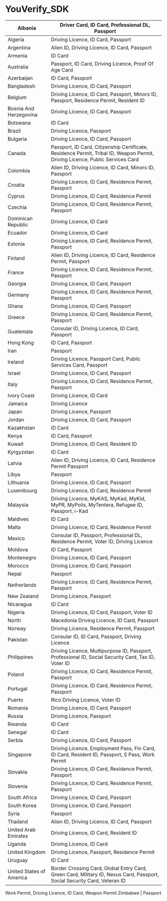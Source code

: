 # YouVerify_SDK

Albania |	Driver Card, ID Card, Professional DL, Passport
--- | --- 
Algeria	| Driving Licence, ID Card, Passport
Argentina |	Alien ID, Driving Licence, ID Card, Passport
Armenia |	ID Card
Australia |	Passport, ID Card, Driving Licence, Proof Of Age Card
Azerbaijan |	ID Card, Passport
Bangladesh |	Driving Licence, ID Card, Passport
Belgium |	Driving Licence, ID Card, Passport, Minors ID, Passport, Residence Permit, Resident ID
Bosnia And Herzegovina |	Driving Licence, ID Card, Passport
Botswana |	ID Card
Brazil | 	Driving Licence, Passport
Bulgaria |	Driving Licence, ID Card, Passport
Canada |	Passport, ID Card, Citizenship Certificate, Residence Permit, Tribal ID, Weapon Permit, Driving Licence, Public Services Card
Colombia |	Alien ID, Driving Licence, ID Card, Minors ID, Passport
Croatia |	Driving Licence, ID Card, Residence Permit, Passport
Cyprus |	Driving Licence, ID Card, Residence Permit
Czechia |	Driving Licence, ID Card, Residence Permit, Passport
Dominican Republic |	Driving Licence, ID Card
Ecuador |	Driving Licence, ID Card
Estonia |	Driving Licence, ID Card, Residence Permit, Passport
Finland |	Alien ID, Driving Licence, ID Card, Residence Permit, Passport
France |	Driving Licence, ID Card, Residence Permit, Passport
Georgia |	Driving Licence, ID Card, Passport
Germany |	Driving Licence, ID Card, Residence Permit, Passport
Ghana |	Driving Licence, ID Card, Passport
Greece |	Driving Licence, ID Card, Residence Permit, Passport
Guatemala |	Consular ID, Driving Licence, ID Card, Passport
Hong Kong |	ID Card, Passport
Iran |	Passport
Ireland |	Driving Licence, Passport Card, Public Services Card, Passport
Israel |	Driving Licence, ID Card, Passport
Italy |	Driving Licence, ID Card, Residence Permit, Passport
Ivory Coast |	Driving Licence, ID Card
Jamaica |	Driving Licence
Japan |	Driving Licence, Passport
Jordan |	Driving Licence, ID Card, Passport
Kazakhstan |	ID Card
Kenya |	ID Card, Passport
Kuwait |	Driving Licence, ID Card, Resident ID
Kyrgyzstan |	ID Card
Latvia |	Alien ID, Driving Licence, ID Card, Residence Permit Passport
Libya |	Passport
Lithuania |	Driving Licence, ID Card, Passport
Luxembourg |	Driving Licence, ID Card, Residence Permit
Malaysia |	Driving Licence, MyKAS, MyKad, MyKid, MyPR, MyPolis, MyTentera, Refugee ID, Passport, i-Kad
Maldives |	ID Card
Malta |	Driving Licence, ID Card, Residence Permit
Mexico |	Consular ID, Passport, Professional DL, Residence Permit, Voter ID, Driving Licence
Moldova |	ID Card, Passport
Montenegro |	Driving Licence, ID Card, Passport
Morocco |	Driving Licence, ID Card, Passport
Nepal |	Passport
Netherlands |	Driving Licence, ID Card, Residence Permit, Passport
New Zealand |	Driving Licence, Passport
Nicaragua |	ID Card
Nigeria |	Driving Licence, ID Card, Passport, Voter ID
North | Macedonia	Driving Licence, ID Card, Passport
Norway |	Driving Licence, Residence Permit, Passport
Pakistan |	Consular ID, ID Card, Passport, Driving Licence
Philippines |	Driving Licence, Multipurpose ID, Passport, Professional ID, Social Security Card, Tax ID, Voter ID
Poland |	Driving Licence, ID Card, Residence Permit, Passport
Portugal |	Driving Licence, ID Card, Residence Permit, Passport
Puerto | Rico	Driving Licence, Voter ID
Romania |	Driving Licence, ID Card, Passport
Russia |	Driving Licence, Passport
Rwanda |	ID Card
Senegal |	ID Card
Serbia |	Driving Licence, ID Card, Passport
Singapore |	Driving Licence, Employment Pass, Fin Card, ID Card, Resident ID, Passport, S Pass, Work Permit
Slovakia |	Driving Licence, ID Card, Residence Permit, Passport
Slovenia |	Driving Licence, ID Card, Residence Permit, Passport
South Africa |	Driving Licence, ID Card, Passport
South Korea |	Driving Licence, ID Card, Passport
Syria |	Passport
Thailand |	Alien ID, Driving Licence, ID Card, Passport
United Arab Emirates |	Driving Licence, ID Card, Resident ID
Uganda |	Driving Licence, ID Card
United Kingdom |	Driving Licence, Passport, Residence Permit
Uruguay |	ID Card
United States of America |	Border Crossing Card, Global Entry Card, Green Card, Military ID, Nexus Card, Passport, Social Security Card, Veteran ID
Work Permit, Driving Licence, ID Card, Weapon Permit
Zimbabwe | Passport
